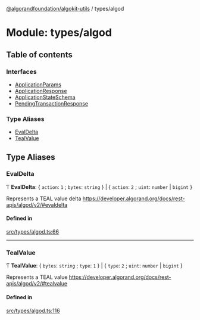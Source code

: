 [@algorandfoundation/algokit-utils](../README.md) / types/algod

# Module: types/algod

## Table of contents

### Interfaces

- [ApplicationParams](../interfaces/types_algod.ApplicationParams.md)
- [ApplicationResponse](../interfaces/types_algod.ApplicationResponse.md)
- [ApplicationStateSchema](../interfaces/types_algod.ApplicationStateSchema.md)
- [PendingTransactionResponse](../interfaces/types_algod.PendingTransactionResponse.md)

### Type Aliases

- [EvalDelta](types_algod.md#evaldelta)
- [TealValue](types_algod.md#tealvalue)

## Type Aliases

### EvalDelta

Ƭ **EvalDelta**: { `action`: ``1`` ; `bytes`: `string`  } \| { `action`: ``2`` ; `uint`: `number` \| `bigint`  }

Represents a TEAL value delta https://developer.algorand.org/docs/rest-apis/algod/v2/#evaldelta

#### Defined in

[src/types/algod.ts:66](https://github.com/algorandfoundation/algokit-utils-ts/blob/main/src/types/algod.ts#L66)

___

### TealValue

Ƭ **TealValue**: { `bytes`: `string` ; `type`: ``1``  } \| { `type`: ``2`` ; `uint`: `number` \| `bigint`  }

Represents a TEAL value https://developer.algorand.org/docs/rest-apis/algod/v2/#tealvalue

#### Defined in

[src/types/algod.ts:116](https://github.com/algorandfoundation/algokit-utils-ts/blob/main/src/types/algod.ts#L116)

